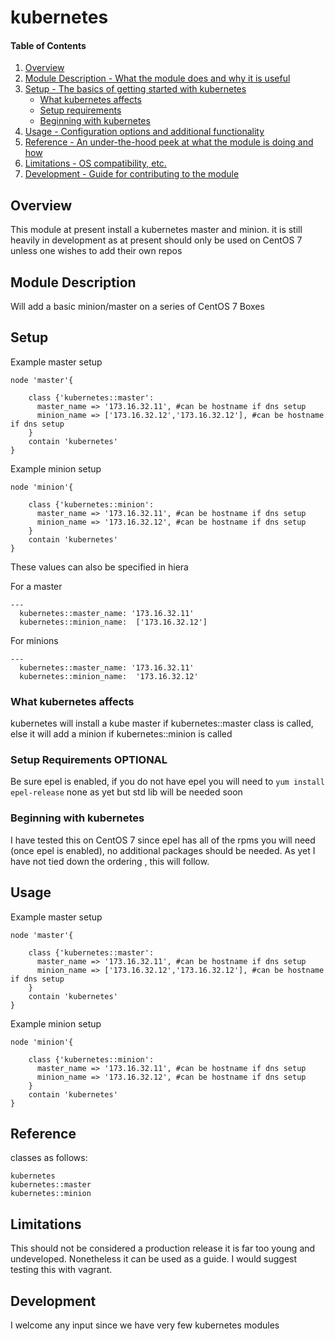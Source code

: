 # kubernetes

#### Table of Contents

1. [Overview](#overview)
2. [Module Description - What the module does and why it is useful](#module-description)
3. [Setup - The basics of getting started with kubernetes](#setup)
    * [What kubernetes affects](#what-kubernetes-affects)
    * [Setup requirements](#setup-requirements)
    * [Beginning with kubernetes](#beginning-with-kubernetes)
4. [Usage - Configuration options and additional functionality](#usage)
5. [Reference - An under-the-hood peek at what the module is doing and how](#reference)
5. [Limitations - OS compatibility, etc.](#limitations)
6. [Development - Guide for contributing to the module](#development)

## Overview

This module at present install a kubernetes master and minion. it is still heavily in development as at present should only be used on CentOS 7 unless one wishes to add their own repos

## Module Description
Will add a basic minion/master on a series of CentOS 7 Boxes

## Setup
Example master setup
```
node 'master'{

    class {'kubernetes::master':
      master_name => '173.16.32.11', #can be hostname if dns setup
      minion_name => ['173.16.32.12','173.16.32.12'], #can be hostname if dns setup
    }
    contain 'kubernetes'
}
```
Example minion setup
```
node 'minion'{

    class {'kubernetes::minion':
      master_name => '173.16.32.11', #can be hostname if dns setup
      minion_name => '173.16.32.12', #can be hostname if dns setup
    }
    contain 'kubernetes'
}
```
These values can also be specified in hiera

For a master
```
---
  kubernetes::master_name: '173.16.32.11'
  kubernetes::minion_name:  ['173.16.32.12']
```
For minions
```
---
  kubernetes::master_name: '173.16.32.11'
  kubernetes::minion_name:  '173.16.32.12'
```

### What kubernetes affects
kubernetes will install a kube master if kubernetes::master class is called, else it will add a minion if kubernetes::minion is called

### Setup Requirements **OPTIONAL**
Be sure epel is enabled, if you do not have epel you will need to `yum install epel-release`
none as yet but std lib will be needed soon
### Beginning with kubernetes

I have tested this on CentOS 7 since epel has all of the rpms you will need (once epel is enabled), no additional packages should be needed. As yet I have not tied down the ordering , this will follow.
## Usage
Example master setup
```
node 'master'{

    class {'kubernetes::master':
      master_name => '173.16.32.11', #can be hostname if dns setup
      minion_name => ['173.16.32.12','173.16.32.12'], #can be hostname if dns setup
    }
    contain 'kubernetes'
}
```
Example minion setup
```
node 'minion'{

    class {'kubernetes::minion':
      master_name => '173.16.32.11', #can be hostname if dns setup
      minion_name => '173.16.32.12', #can be hostname if dns setup
    }
    contain 'kubernetes'
}
```

## Reference
classes as follows:
```
kubernetes
kubernetes::master
kubernetes::minion
```
## Limitations

This should not be considered a production release it is far too young and undeveloped. Nonetheless it can be used as a guide. I would suggest testing this with vagrant.

## Development

I welcome any input since we have very few kubernetes modules

